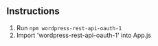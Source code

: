 ## Instructions

1. Run `npm wordpress-rest-api-oauth-1`
2. Import 'wordpress-rest-api-oauth-1' into App.js
